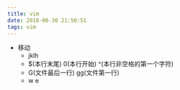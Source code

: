 ```yaml
---
title: vim
date: 2018-06-30 21:50:51
tags: vim
---
```


- 移动
	* jklh
	* $(本行末尾) 0(本行开始) ^(本行非空格的第一个字符)
	* G(文件最后一行) gg(文件第一行)
	* w e